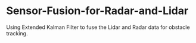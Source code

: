 # Sensor-Fusion-for-Radar-and-Lidar
Using Extended Kalman Filter to fuse the Lidar and Radar data for obstacle tracking. 
